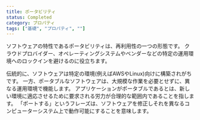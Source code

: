 ```yaml
---
title: ポータビリティ
status: Completed
category: プロパティ
tags: ["基礎", "プロパティ", ""]
---
```


ソフトウェアの特性であるポータビリティは、再利用性の一つの形態です。
クラウドプロバイダー、オペレーティングシステムやベンダーなどの特定の運用環境へのロックインを避けるのに役立ちます。

伝統的に、ソフトウェアは特定の環境(例えばAWSやLinux)向けに構築されがちです。
一方、ポータブルなソフトウェアは、大規模な作業を必要とせずに、異なる運用環境で機能します。
アプリケーションがポータブルであるとは、新しい環境に適応させるために要求される労力が合理的な範囲内であることを指します。
「ポートする」というフレーズは、ソフトウェアを修正しそれを異なるコンピューターシステム上で動作可能にすることを意味します。
